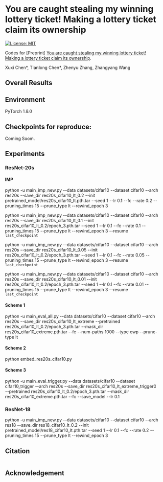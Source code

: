 # You are caught stealing my winning lottery ticket! Making a lottery ticket claim its ownership

[![License: MIT](https://img.shields.io/badge/License-MIT-green.svg)](https://opensource.org/licenses/MIT)

Codes for [Preprint] [You are caught stealing my winning lottery ticket! Making a lottery ticket claim its ownership]().

Xuxi Chen*, Tianlong Chen*, Zhenyu Zhang, Zhangyang Wang

## Overall Results



## Environment
PyTorch 1.6.0

## Checkpoints for reproduce: 

Coming Soom. 

## Experiments
### ResNet-20s
#### IMP
python -u main_imp_new.py --data datasets/cifar10 --dataset cifar10 --arch res20s --save_dir res20s_cifar10_lt_0.2 --init pretrained_model/res20s_cifar10_lt.pth.tar --seed 1 --lr 0.1 --fc --rate 0.2 --pruning_times 15 --prune_type lt --rewind_epoch 3 

python -u main_imp_new.py --data datasets/cifar10 --dataset cifar10 --arch res20s --save_dir res20s_cifar10_lt_0.1 --init res20s_cifar10_lt_0.2/epoch_3.pth.tar --seed 1 --lr 0.1 --fc --rate 0.1 --pruning_times 15 --prune_type lt --rewind_epoch 3 --resume `last_checkpoint`

python -u main_imp_new.py --data datasets/cifar10 --dataset cifar10 --arch res20s --save_dir res20s_cifar10_lt_0.05 --init res20s_cifar10_lt_0.2/epoch_3.pth.tar --seed 1 --lr 0.1 --fc --rate 0.05 --pruning_times 15 --prune_type lt --rewind_epoch 3 --resume `last_checkpoint`

python -u main_imp_new.py --data datasets/cifar10 --dataset cifar10 --arch res20s --save_dir res20s_cifar10_lt_0.01 --init res20s_cifar10_lt_0.2/epoch_3.pth.tar --seed 1 --lr 0.1 --fc --rate 0.01 --pruning_times 15 --prune_type lt --rewind_epoch 3 --resume `last_checkpoint`


#### Scheme 1
python -u main_eval_all.py --data datasets/cifar10 --dataset cifar10 --arch res20s --save_dir res20s_cifar10_lt_extreme --pretrained res20s_cifar10_lt_0.2/epoch_3.pth.tar --mask_dir res20s_cifar10_extreme.pth.tar --fc --num-paths 1000 --type ewp --prune-type lt

#### Scheme 2 
python embed_res20s_cifar10.py

#### Scheme 3 
python -u main_eval_trigger.py --data datasets/cifar10 --dataset cifar10_trigger --arch res20s --save_dir res20s_cifar10_lt_extreme_trigger0 --pretrained res20s_cifar10_lt_0.2/epoch_3.pth.tar --mask_dir res20s_cifar10_extreme.pth.tar --fc --save_model --lr 0.1 

### ResNet-18
python -u main_imp_new.py --data datasets/cifar10 --dataset cifar10 --arch res18 --save_dir res18_cifar10_lt_0.2 --init pretrained_model/res18_cifar10_lt.pth.tar --seed 1 --lr 0.1 --fc --rate 0.2 --pruning_times 15 --prune_type lt --rewind_epoch 3 


## Citation
```
```

## Acknowledgement
